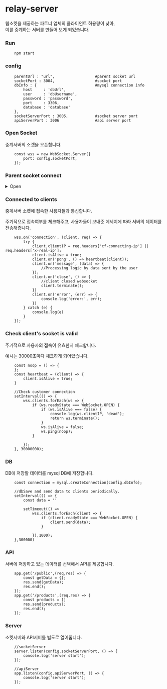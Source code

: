 # relay-server
웹소켓을 제공하는 파트너 업체의 클라이언트 허용량이 낮아,  
이를 중계하는 서버를 만들어 보게 되었습니다.

### Run
```
    npm start 
```

### config
``` 
    parentUrl : "url",                  #parent socket url
    socketPort : 3004,                  #socket port
    dbInfo : {                          #mysql connection info
        host     : 'dbUrl',
        user     : 'dbUsername',
        password : 'password',
        port     : 3306,
        database : 'database'
    },
    socketServerPort : 3005,            #socket server port
    apiServerPort : 3006                #api server port
```

### Open Socket

중계서버의 소켓을 오픈합니다.

```
    const wss = new WebSocket.Server({
        port: config.socketPort,
    });
```

### Parent socket connect

<details>
    <summary>Open</summary>  
    <p>파트너사의 소켓에 연결해서 데이터를 받아옵니다.</p>
    <p>받아온 데이터는 서버에서 보관하거나, 필요에 따라 즉시 고객들에게 전송해줍니다.</p>
    

        const connect = () => {
            ws = new WebSocket(url);
            ws.on('open', () => {
                //Logic that you want to run when you are connected to a websocket.
            });
        
            //get Message from websocket
            ws.on('message', (data) => {
                //Logic that you want to run when you get message from a websocket.
                    wss.clients.forEach(client => {
                        if (client.readyState === WebSocket.OPEN) {
                            //Send immediate information to connected clients
                            //You have to customize data for clients
                            client.send(data);
                        }
                    });
        
            });
        
            //When the parent socket is dead.
            ws.on('close', () => {
                console.log('Parent Websocket is dead')
                publicData.test1 = [];
                publicData.test1 = [];
                setTimeout(connect, 2000); // reconnect.
            })
            ws.on('error', (err) => {
                console.log(err);
            })
        }
        connect();

</details>



### Connected to clients

중계서버 소켓에 접속한 사용자들과 통신합니다.

주기적으로 접속여부를 체크해주고, 사용자들이 보내준 메세지에 따라 서버의 데이터를 전송해줍니다.

```
    wss.on('connection', (client, req) => {
        try {
            client.clientIP = req.headers['cf-connecting-ip'] || req.headers['x-real-ip'];
            client.isAlive = true;
            client.on('pong', () => heartbeat(client));
            client.on('message', (data) => {
                //Processing logic by data sent by the user
            });
            client.on('close', () => {
                //client closed websocket
                client.terminate();
            })
            client.on('error', (err) => {
                console.log('error:', err);
            })
        } catch (e) {
            console.log(e)
        }
    });
```

### Check client's socket is valid

주기적으로 사용자의 접속이 유효한지 체크합니다.

예시는 30000초마다 체크하게 되어있습니다.

```
    const noop = () => {
    };
    const heartbeat = (client) => {
        client.isAlive = true;
    }
    
    //Check customer connection
    setInterval(() => {
        wss.clients.forEach(ws => {
            if (ws.readyState === WebSocket.OPEN) {
                if (ws.isAlive === false) {
                    console.log(ws.clientIP, 'dead');
                    return ws.terminate();
                }
                ws.isAlive = false;
                ws.ping(noop);
            }
    
        });
    }, 30000000);

```

### DB
DB에 저장할 데이터를 mysql DB에 저장합니다.

```
    const connection = mysql.createConnection(config.dbInfo);
    
    //dbSave and send data to clients periodically.
    setInterval(() => {
        const data = ''
    
        setTimeout(() =>
            wss.clients.forEach(client => {
                if (client.readyState === WebSocket.OPEN) {
                    client.send(data);
                }
    
            }),1000);
    },300000)

```

### API

서버에 저장하고 있는 데이터를 선택해서 API를 제공합니다.

```
    app.get('/public',(req,res) => {
        const getData = {};
        res.send(getData);
        res.end();
    });
    app.get('/products',(req,res) => {
        const products = []
        res.send(products);
        res.end();
    });
```

### Server 

소켓서버와 API서버를 별도로 열어줍니다.

```
    //socketServer
    server.listen(config.socketServerPort, () => {
        console.log('server start');
    });
    
    //apiServer
    app.listen(config.apiServerPort, () => {
        console.log('server start');
    });

```
